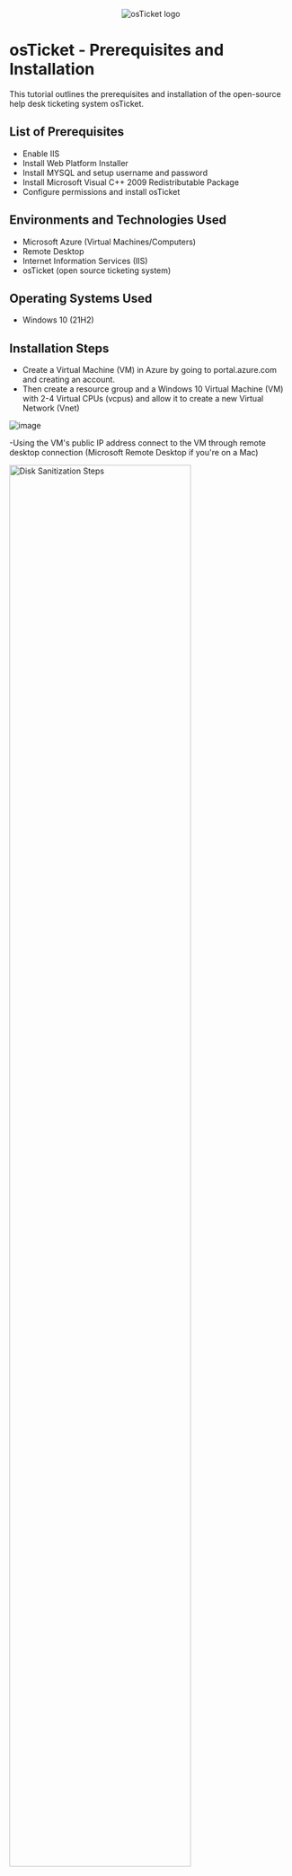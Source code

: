 <p align="center">
<img src="https://i.imgur.com/Clzj7Xs.png" alt="osTicket logo"/>
</p>

<h1>osTicket - Prerequisites and Installation</h1>
This tutorial outlines the prerequisites and installation of the open-source help desk ticketing system osTicket.<br />

<h2>List of Prerequisites</h2>
<ul>
<li>Enable IIS</li>
<li>Install Web Platform Installer</li>
<li>Install MYSQL and setup username and password</li>
<li>Install Microsoft Visual C++ 2009 Redistributable Package</li>
<li>Configure permissions and install osTicket</li>
</ul>

<h2>Environments and Technologies Used</h2>

- Microsoft Azure (Virtual Machines/Computers)
- Remote Desktop
- Internet Information Services (IIS)
- osTicket (open source ticketing system)

<h2>Operating Systems Used </h2>

- Windows 10</b> (21H2)

<h2>Installation Steps </h2>

- Create a Virtual Machine (VM) in Azure by going to portal.azure.com and creating an account.
- Then create a resource group and a Windows 10 Virtual Machine (VM) with 2-4 Virtual CPUs (vcpus) and allow it to create a new Virtual Network (Vnet)
<p>

  ![image](https://github.com/ArmandiJ/osTicket-Prerequisites-and-Installation/assets/153237878/7bf2413b-383c-4732-87ee-70c5cad52726)

-Using the VM's public IP address connect to the VM through remote desktop connection (Microsoft Remote Desktop if you're on a Mac)

<p>
<img src="https://i.imgur.com/DJmEXEB.png" height="80%" width="80%" alt="Disk Sanitization Steps"/>
</p>
<p>
Lorem ipsum dolor sit amet, consectetur adipiscing elit, sed do eiusmod tempor incididunt ut labore et dolore magna aliqua. Ut enim ad minim veniam, quis nostrud exercitation ullamco laboris nisi ut aliquip ex ea commodo consequat. Duis aute irure dolor in reprehenderit in voluptate velit esse cillum dolore eu fugiat nulla pariatur.
</p>
<br />

<p>
<img src="https://i.imgur.com/DJmEXEB.png" height="80%" width="80%" alt="Disk Sanitization Steps"/>
</p>
<p>
Lorem ipsum dolor sit amet, consectetur adipiscing elit, sed do eiusmod tempor incididunt ut labore et dolore magna aliqua. Ut enim ad minim veniam, quis nostrud exercitation ullamco laboris nisi ut aliquip ex ea commodo consequat. Duis aute irure dolor in reprehenderit in voluptate velit esse cillum dolore eu fugiat nulla pariatur.
</p>
<br />
